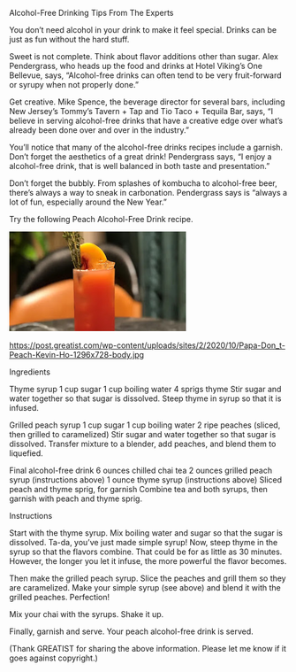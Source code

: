 Alcohol-Free Drinking Tips From The Experts

You don’t need alcohol in your drink to make it feel special. Drinks can be just as fun without the hard stuff.

Sweet is not complete. Think about flavor additions other than sugar. 
Alex Pendergrass, who heads up the food and drinks at Hotel Viking’s One Bellevue, says, “Alcohol-free drinks can often tend to be very fruit-forward or syrupy when not properly done.”

Get creative. 
Mike Spence, the beverage director for several bars, including New Jersey’s Tommy’s Tavern + Tap and Tio Taco + Tequila Bar, says, 
“I believe in serving alcohol-free drinks that have a creative edge over what’s already been done over and over in the industry.”

You’ll notice that many of the alcohol-free drinks recipes include a garnish. 
Don’t forget the aesthetics of a great drink! Pendergrass says, “I enjoy a alcohol-free drink, that is well balanced in both taste and presentation.”

Don’t forget the bubbly. From splashes of kombucha to alcohol-free beer, there’s always a way to sneak in carbonation. 
Pendergrass says is “always a lot of fun, especially around the New Year.”

Try the following Peach Alcohol-Free Drink recipe.

![Alcohol-Free Drinking Tips From The Experts](https://github.com/ywangnccu/ywang/blob/main/images/ALCOHOLFREECOCKTAIL.jpg)

https://post.greatist.com/wp-content/uploads/sites/2/2020/10/Papa-Don_t-Peach-Kevin-Ho-1296x728-body.jpg

Ingredients

Thyme syrup
1 cup sugar
1 cup boiling water
4 sprigs thyme
Stir sugar and water together so that sugar is dissolved. Steep thyme in syrup so that it is infused.

Grilled peach syrup
1 cup sugar
1 cup boiling water
2 ripe peaches (sliced, then grilled to caramelized)
Stir sugar and water together so that sugar is dissolved. Transfer mixture to a blender, add peaches, and blend them to liquefied.

Final alcohol-free drink
6 ounces chilled chai tea
2 ounces grilled peach syrup (instructions above)
1 ounce thyme syrup (instructions above)
Sliced peach and thyme sprig, for garnish
Combine tea and both syrups, then garnish with peach and thyme sprig.

Instructions

Start with the thyme syrup. Mix boiling water and sugar so that the sugar is dissolved. 
Ta-da, you’ve just made simple syrup! Now, steep thyme in the syrup so that the flavors combine. 
That could be for as little as 30 minutes. However, the longer you let it infuse, the more powerful the flavor becomes.

Then make the grilled peach syrup. Slice the peaches and grill them so they are caramelized.
Make your simple syrup (see above) and blend it with the grilled peaches. Perfection!

Mix your chai with the syrups. Shake it up.

Finally, garnish and serve. Your peach alcohol-free drink is served.

(Thank GREATIST for sharing the above information. Please let me know if it goes against copyright.)
